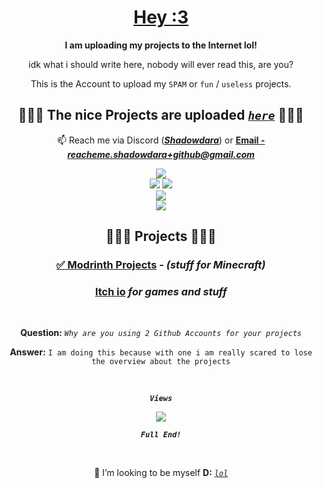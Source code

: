 <!-- Sorry for writing this in HTML! -->

<!-- written by Shadowdara -->
<!-- https://github.com/shadowdara/shadowdara -->

<div align="center">

<h1><a href="https://tenor.com/view/girlkisser-gif-954928936650434423">Hey :3<a></h1>

<p><b>I am uploading my projects to the Internet lol!</b></p>

<p>idk what i should write here, nobody will ever read this, are you?</p>

<p>This is the Account to upload my <code>SPAM</code> or <code>fun</code> / <code>useless</code> projects.</p>

<h2>🚨🚨🚨 The nice Projects are uploaded <i><code><b><a href="https://github.com/weuritz8u">here</a></b></code></i> 🚨🚨🚨</h2>

<p>📫 Reach me via Discord (<b><i><a href="https://discord.gg/9Jh8B8pkJa">Shadowdara</a></i></b>) or <b><a href="mailto:reacheme.shadowdara+github@gmail.com">Email - <i>reacheme.shadowdara+github@gmail.com</i></a></b></p>

<img src="https://github-readme-stats.vercel.app/api/top-langs/?username=Shadowdara&layout=compact&theme=midnight-purple&hide=markdown,mcfunction,ini">

<br>

<img src="https://github-readme-stats.vercel.app/api?username=Shadowdara&theme=midnight-purple&show_icons=true">
<img src="https://github-readme-streak-stats.herokuapp.com/?user=shadowdara&theme=midnight-purple">

<br>

<img src="https://github-readme-activity-graph.vercel.app/graph?username=shadowdara&bg_color=000000&color=9745f5&line=9745f5&point=FFFFFF">

<br>

<img src="https://github-profile-trophy.vercel.app/?username=shadowdara&theme=algolia&margin-w=15&margin-h=15">

<br>

<h2 id="projectlist">🚨🚨🚨 Projects 🚨🚨🚨</h2>

<h3><a href="https://modrinth.com/user/Shadowdara">✅ Modrinth Projects</a><i> - (stuff for Minecraft)</i></h3>

<h3><a href="https://shadowdara.itch.io">Itch io</a> <i>for games and stuff</i></h3>

<br>

<p><b>Question:</b> <i><code>Why are you using 2 Github Accounts for your projects</code></i></p>

<p><b>Answer:</b> <code>I am doing this because with one i am really scared to lose the overview about the projects</code></p>

<br>

<code><b><i>Views</i></b></code>

<img src="https://hits.sh/github.com/shadowdara/shadowdara.svg?style=for-the-badge&label=Profile%20Views&color=white&labelColor=black&logo=github">

<code><b><i>Full End!</i></b></code>

<br>

<p>💞️ I’m looking to be myself <b>D:</b> <i><code><a href="INFO.md">lol</a></code></i></p>

</div>
